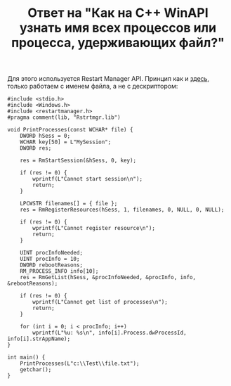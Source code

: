 ﻿---
title: "Ответ на \"Как на С++ WinAPI узнать имя всех процессов или процесса, удерживающих файл?\""
se.owner.user_id: 240512
se.owner.display_name: "MSDN.WhiteKnight"
se.owner.link: "https://ru.stackoverflow.com/users/240512/msdn-whiteknight"
se.answer_id: 1225048
se.question_id: 1224812
se.post_type: answer
se.is_accepted: True
---
<p>Для этого используется Restart Manager API. Принцип как и <a href="https://ru.stackoverflow.com/a/1180508/240512">здесь</a>, только работаем с именем файла, а не с дескриптором:</p>

<pre><code>#include &lt;stdio.h&gt;
#include &lt;Windows.h&gt;
#include &lt;restartmanager.h&gt;
#pragma comment(lib, &quot;Rstrtmgr.lib&quot;)

void PrintProcesses(const WCHAR* file) {
    DWORD hSess = 0;    
    WCHAR key[50] = L&quot;MySession&quot;;
    DWORD res;

    res = RmStartSession(&amp;hSess, 0, key);

    if (res != 0) {
        wprintf(L&quot;Cannot start session\n&quot;);
        return;
    }

    LPCWSTR filenames[] = { file };
    res = RmRegisterResources(hSess, 1, filenames, 0, NULL, 0, NULL);

    if (res != 0) {
        wprintf(L&quot;Cannot register resource\n&quot;);
        return;
    }

    UINT procInfoNeeded;
    UINT procInfo = 10;
    DWORD rebootReasons;
    RM_PROCESS_INFO info[10];
    res = RmGetList(hSess, &amp;procInfoNeeded, &amp;procInfo, info, &amp;rebootReasons);

    if (res != 0) {
        wprintf(L&quot;Cannot get list of processes\n&quot;);
        return;
    }

    for (int i = 0; i &lt; procInfo; i++)
        wprintf(L&quot;%u: %s\n&quot;, info[i].Process.dwProcessId, info[i].strAppName);
}

int main() {
    PrintProcesses(L&quot;c:\\Test\\file.txt&quot;);
    getchar();
}
</code></pre>
